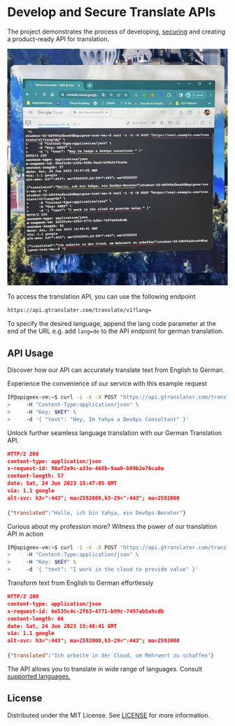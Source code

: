 # Develop and Secure Translate APIs

The project demonstrates the process of developing, [securing](policies) and creating a product-ready API for translation.

![Research & Developement - APIS](assets/R&D-translation-api-poc.jpeg)

To access the translation API, you can use the following endpoint
```sh
https://api.gtranslater.com/translate/v1?lang=
```

To specify the desired language, append the lang code parameter at the end of the URL e.g. add `lang=de` to the API endpoint for german translation.



## API Usage

Discover how our API can accurately translate text from English to German. 


Experience the convenience of our service with this example request
```sh
IP@apigeex-vm:~$ curl -i -k -X POST "https://api.gtranslater.com/translate/v1?lang=de" \
>     -H "Content-Type:application/json" \
>     -H "Key: $KEY" \
>     -d '{ "text": "Hey, Im Yahya a DevOps Consultant" }'
```

Unlock further seamless language translation with our German Translation API. 


```JSON
HTTP/2 200 
content-type: application/json
x-request-id: 98af2e9c-a33e-468b-9aa0-b09b2e76ca0a
content-length: 57
date: Sat, 24 Jun 2023 15:47:05 GMT
via: 1.1 google
alt-svc: h3=":443"; ma=2592000,h3-29=":443"; ma=2592000

{"translated":"Hallo, ich bin Yahya, ein DevOps-Berater"}
```

Curious about my profession more? Witness the power of our translation API in action



```sh
IP@apigeex-vm:~$ curl -i -k -X POST "https://api.gtranslater.com/translate/v1?lang=de" \
>     -H "Content-Type:application/json" \
>     -H "Key: $KEY" \
>     -d '{ "text": "I work in the cloud to provide value" }'
```


Transform text from English to German effortlessly

```JSON
HTTP/2 200 
content-type: application/json
x-request-id: 6e535c4c-2f63-4771-b99c-7497ab5a9cdb
content-length: 66
date: Sat, 24 Jun 2023 15:48:41 GMT
via: 1.1 google
alt-svc: h3=":443"; ma=2592000,h3-29=":443"; ma=2592000

{"translated":"Ich arbeite in der Cloud, um Mehrwert zu schaffen"}
```

The API allows you to translate in wide range of languages. Consult [supported languages.](https://cloud.google.com/translate/docs/languages)




## License

Distributed under the MIT License. See [LICENSE](LICENSE) for more information.

